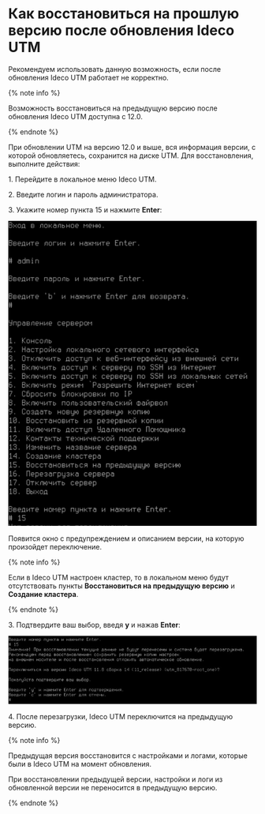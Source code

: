 # Как восстановиться на прошлую версию после обновления Ideco UTM

Рекомендуем использовать данную возможность, если после обновления Ideco UTM работает не корректно.

{% note info %}

Возможность восстановиться на предыдущую версию после обновления Ideco UTM доступна с 12.0.

{% endnote %}

При обновлении UTM на версию 12.0 и выше, вся информация версии, с которой обновляетесь, сохранится на диске UTM. Для восстановления, выполните действия:

1\. Перейдите в локальное меню Ideco UTM.

2\. Введите логин и пароль администратора.

3\. Укажите номер пункта 15 и нажмите **Enter**:

![](../../../_images/console1.png)

Появится окно с предупреждением и описанием версии, на которую произойдет переключение.

{% note info %}

Если в Ideco UTM настроен кластер, то в локальном меню будут отсутствовать пункты **Восстановиться на предыдущую версию** и **Создание кластера**.

{% endnote %}

3\. Подтвердите ваш выбор, введя **y** и нажав **Enter**:

![](../../../_images/console2.png)

4\. После перезагрузки, Ideco UTM переключится на предыдущую версию.

{% note info %}

Предыдущая версия восстановится с настройками и логами, которые были в Ideco UTM на момент обновления.

При восстановлении предыдущей версии, настройки и логи из обновленной версии не переносится в предыдущую версию.

{% endnote %}

